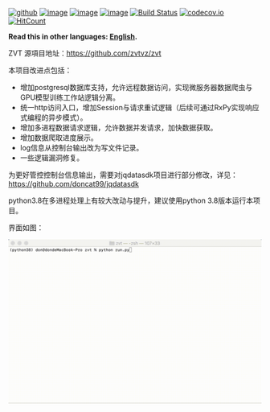 [![github](https://img.shields.io/github/stars/zvtvz/zvt.svg)](https://github.com/zvtvz/zvt)
[![image](https://img.shields.io/pypi/v/zvt.svg)](https://pypi.org/project/zvt/)
[![image](https://img.shields.io/pypi/l/zvt.svg)](https://pypi.org/project/zvt/)
[![image](https://img.shields.io/pypi/pyversions/zvt.svg)](https://pypi.org/project/zvt/)
[![Build Status](https://api.travis-ci.org/zvtvz/zvt.svg?branch=master)](https://travis-ci.org/zvtvz/zvt)
[![codecov.io](https://codecov.io/github/zvtvz/zvt/coverage.svg?branch=master)](https://codecov.io/github/zvtvz/zvt)
[![HitCount](http://hits.dwyl.io/zvtvz/zvt.svg)](http://hits.dwyl.io/zvtvz/zvt)

**Read this in other languages: [English](README-en.md).**  

ZVT 源項目地址：https://github.com/zvtvz/zvt

本项目改进点包括：
* 增加postgresql数据库支持，允许远程数据访问，实现微服务器数据爬虫与GPU模型训练工作站逻辑分离。
* 统一http访问入口，增加Session与请求重试逻辑（后续可通过RxPy实现响应式编程的异步模式）。
* 增加多进程数据请求逻辑，允许数据并发请求，加快数据获取。
* 增加数据爬取进度展示。
* log信息从控制台输出改为写文件记录。
* 一些逻辑漏洞修复。

为更好管控控制台信息输出，需要对jqdatasdk项目进行部分修改，详见：https://github.com/doncat99/jqdatasdk

python3.8在多进程处理上有较大改动与提升，建议使用python 3.8版本运行本项目。

界面如图：
<p align="center"><img src='./docs/imgs/screen-cut.gif'/></p>


